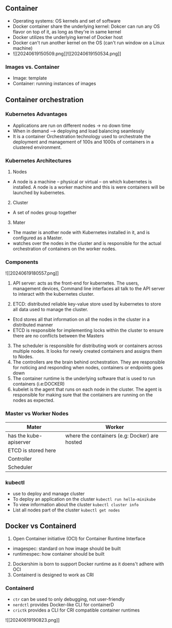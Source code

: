 ##  Container 
- Operating systems: OS kernels and set of software 
- Docker container share the underlying kernel: Dokcer can run any OS flavor on top of it, as long as they're in same kernel 
- Docker utilizes the underlying kernel of Docker host 
- Docker can't run another kernel on the OS (can't run window on  a Linux machine)
- ![[20240619150509.png]]![[20240619150534.png]]


### Images vs. Container
- Image: template 
- Container: running instances of images

## Container orchestration

### Kubernetes Advantages 

- Applications are run on different nodes -> no down time 
- When in demand --> deploying and load balancing seamlessly 
- It is a container Orchestration technology used to orchestrate the deployment and management of 100s and 1000s of containers in a clustered environment.


### Kubernetes Architectures 

1. Nodes 
- A node is a machine – physical or virtual – on which kubernetes is installed. A node is a worker machine and this is were containers will be launched by kubernetes. 
2. Cluster 
- A set of nodes group together 
3. Mater 
- The master is another node
with Kubernetes installed in it, and is configured as a Master.
- watches
over the nodes in the cluster and is responsible for the actual orchestration of
containers on the worker nodes.

### Components 
![[20240619180557.png]]

1. API server: acts as the front-end for kubernetes. The users, management devices,
Command line interfaces all talk to the API server to interact with the kubernetes
cluster.

2. ETCD: distributed reliable key-value store used by kubernetes to store all data used to manage the cluster. 
- Etcd stores all that information on all the nodes in the cluster in a distributed manner
- ETCD is responsible for implementing locks within the cluster to ensure there are no conflicts between the Masters
3. The scheduler is responsible for distributing work or containers across multiple nodes. It looks for newly created containers and assigns them to Nodes.
4. The controllers are the brain behind orchestration. They are responsible for noticing and responding when nodes, containers or endpoints goes down 
5. The container runtime is the underlying software that is used to run containers (i.e:DOCKER)
6. kubelet is the agent that runs on each node in the cluster. The agent is responsible for making sure that the containers are running on the nodes as expected.

### Master vs Worker Nodes 


| Mater                  | Worker                                        |
| ---------------------- | --------------------------------------------- |
| has the kube-apiserver | where the containers (e.g: Docker) are hosted |
| ETCD is stored here    |                                               |
| Controller             |                                               |
| Scheduler              |                                               |


### kubectl 

- use to deploy and manage cluster 
- To deploy an application on the cluster 
`kubectl run hello-minikube `
- To view information about the cluster
`kubectl cluster info`
- List all nodes part of the cluster 
`kubectl get nodes `

## Docker vs Containerd

1. Open Container initiative (OCI) for Container Runtime Interface 
- imagespec: standard on how image should be built
- runtimespec: how container should be built 
2. Dockershim is born to support Docker runtime as it doens't adhere with OCI 
3.  Containerd is designed to work as CRI 

### Containerd

- `ctr` can be used to only debugging, not user-friendly 
- `nerdctl` provides Docker-like CLI for containerD
- `crictk` provides a CLI for CRI compatible container runtimes

![[20240619190823.png]]